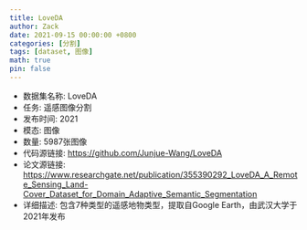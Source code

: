 ```yaml
---
title: LoveDA
author: Zack
date: 2021-09-15 00:00:00 +0800
categories: [分割]
tags: [dataset, 图像]
math: true
pin: false
---
```

- 数据集名称: LoveDA
- 任务: 遥感图像分割
- 发布时间: 2021
- 模态: 图像
- 数量: 5987张图像
- 代码源链接: https://github.com/Junjue-Wang/LoveDA
- 论文源链接: https://www.researchgate.net/publication/355390292_LoveDA_A_Remote_Sensing_Land-Cover_Dataset_for_Domain_Adaptive_Semantic_Segmentation
- 详细描述: 包含7种类型的遥感地物类型，提取自Google Earth，由武汉大学于2021年发布
